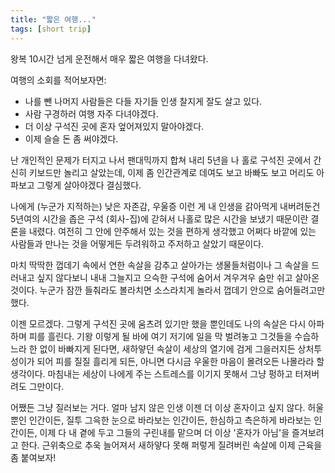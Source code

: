 ```yaml
---
title: "짧은 여행..."
tags: [short trip]
---
```


왕복 10시간 넘게 운전해서 매우 짧은 여행을 다녀왔다.

여행의 소회를 적어보자면:
- 나를 뺀 나머지 사람들은 다들 자기들 인생 찰지게 잘도 살고 있다.
- 사람 구경하러 여행 자주 다녀야겠다.
- 더 이상 구석진 곳에 혼자 엎어져있지 말아야겠다.
- 이제 슬슬 돈 좀 써야겠다.

난 개인적인 문제가 터지고 나서 팬대믹까지 합쳐 내리 5년을 나 홀로 구석진 곳에서 간신히 키보드만 놀리고 살았는데, 이제 좀 인간관계로 데여도 보고 바빠도 보고 머리도 아파보고 그렇게 살아야겠다 결심했다.

나에게 (누군가 지적하는) 낮은 자존감, 우울증 이런 게 내 인생을 갉아먹게 내버려둔건 5년여의 시간을 좁은 구석 (회사-집)에 갇혀서 나홀로 많은 시간을 보냈기 때문이란 결론을 내렸다. 여전히 그 안에 안주해서 있는 것을 편하게 생각했고 어쩌다 바깥에 있는 사람들과 만나는 것을 어떻게든 두려워하고 주저하고 살았기 때문이다.

마치 딱딱한 껍데기 속에서 연한 속살을 감추고 살아가는 생물들처럼이나 그 속살을 드러내고 싶지 않다보니 내내 그늘지고 으슥한 구석에 숨어서 겨우겨우 숨만 쉬고 살아온 것이다. 누군가 잠깐 들춰라도 볼라치면 소스라치게 놀라서 껍데기 안으로 숨어들려고만 했다. 

이젠 모르겠다. 그렇게 구석진 곳에 움츠려 있기만 했을 뿐인데도 나의 속살은 다시 아파하며 피를 흘린다. 기왕 이렇게 될 바에 여기 저기에 일을 막 벌려놓고 그것들을 수습하느라 한 없이 바빠지게 된다면, 새하얗던 속살이 세상의 열기에 검게 그을러지든 상처투성이가 되어 피를 질질 흘리게 되든, 아니면 다시금 우울한 마음이 몰려오든 나몰라라 할 생각이다. 마침내는 세상이 나에게 주는 스트레스를 이기지 못해서 그냥 펑하고 터져버려도 그만이다. 

어쨌든 그냥 질러보는 거다. 얼마 남지 않은 인생 이젠 더 이상 혼자이고 싶지 않다. 허울뿐인 인간이든, 질투 그윽한 눈으로 바라보는 인간이든, 한심하고 측은하게 바라보는 인간이든, 이제 다 내 곁에 두고 그들의 구린내를 맡으며 더 이상 '혼자가 아님'을 즐겨보려고 한다. 근위축으로 추욱 늘어져서 새하얗다 못해 퍼렇게 질려버린 속살에 이제 근육을 좀 붙여보자!